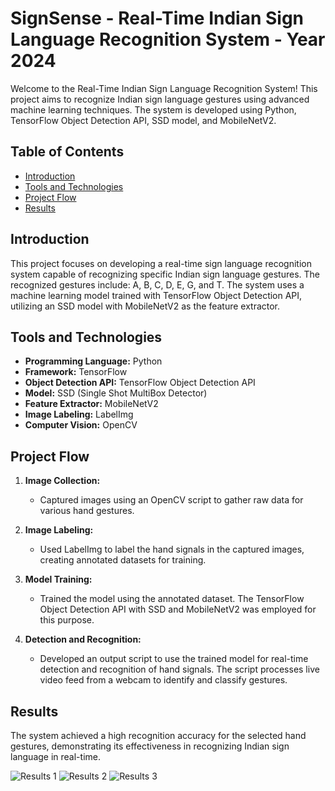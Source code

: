 
# SignSense - Real-Time Indian Sign Language Recognition System - Year 2024

Welcome to the Real-Time Indian Sign Language Recognition System! This project aims to recognize Indian sign language gestures using advanced machine learning techniques. The system is developed using Python, TensorFlow Object Detection API, SSD model, and MobileNetV2.

## Table of Contents

- [Introduction](#introduction)
- [Tools and Technologies](#tools-and-technologies)
- [Project Flow](#project-flow)
- [Results](#results)

## Introduction

This project focuses on developing a real-time sign language recognition system capable of recognizing specific Indian sign language gestures. The recognized gestures include: A, B, C, D, E, G, and T. The system uses a machine learning model trained with TensorFlow Object Detection API, utilizing an SSD model with MobileNetV2 as the feature extractor.

## Tools and Technologies

- **Programming Language:** Python
- **Framework:** TensorFlow
- **Object Detection API:** TensorFlow Object Detection API
- **Model:** SSD (Single Shot MultiBox Detector)
- **Feature Extractor:** MobileNetV2
- **Image Labeling:** LabelImg
- **Computer Vision:** OpenCV

## Project Flow

1. **Image Collection:**
   - Captured images using an OpenCV script to gather raw data for various hand gestures.

2. **Image Labeling:**
   - Used LabelImg to label the hand signals in the captured images, creating annotated datasets for training.

3. **Model Training:**
   - Trained the model using the annotated dataset. The TensorFlow Object Detection API with SSD and MobileNetV2 was employed for this purpose.

4. **Detection and Recognition:**
   - Developed an output script to use the trained model for real-time detection and recognition of hand signals. The script processes live video feed from a webcam to identify and classify gestures.


## Results

The system achieved a high recognition accuracy for the selected hand gestures, demonstrating its effectiveness in recognizing Indian sign language in real-time.

![Results 1](.images/results1.png)
![Results 2](.images/results2.png)
![Results 3](.images/results3.png)
